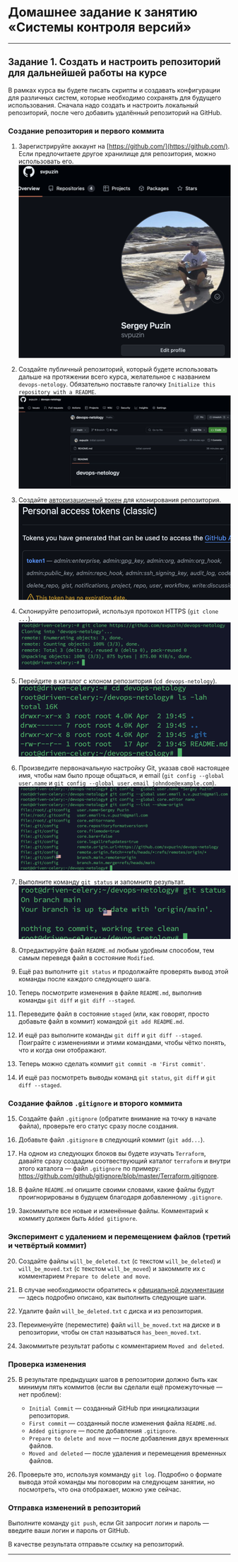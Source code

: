 # Домашнее задание к занятию «Системы контроля версий»
     
------

## Задание 1. Создать и настроить репозиторий для дальнейшей работы на курсе

В рамках курса вы будете писать скрипты и создавать конфигурации для различных систем, которые необходимо сохранять для будущего использования. 
Сначала надо создать и настроить локальный репозиторий, после чего добавить удалённый репозиторий на GitHub.

### Создание репозитория и первого коммита

1. Зарегистрируйте аккаунт на [https://github.com/](https://github.com/). Если предпочитаете другое хранилище для репозитория, можно использовать его.
![s1](https://github.com/svpuzin/HomeWorkNetology/blob/main/Системы%20управления%20версиями/Системы%20контроля%20версий/img/Снимок%20экрана%202024-04-02%20в%2023.25.52.png)

2. Создайте публичный репозиторий, который будете использовать дальше на протяжении всего курса, желательное с названием `devops-netology`.
   Обязательно поставьте галочку `Initialize this repository with a README`. 
![s2](https://github.com/svpuzin/HomeWorkNetology/blob/main/Системы%20управления%20версиями/Системы%20контроля%20версий/img/Снимок%20экрана%202024-04-02%20в%2023.32.51.png)

3. Создайте [авторизационный токен](https://docs.github.com/en/authentication/keeping-your-account-and-data-secure/creating-a-personal-access-token) для клонирования репозитория.
![s3](https://github.com/svpuzin/HomeWorkNetology/blob/main/Системы%20управления%20версиями/Системы%20контроля%20версий/img/Снимок%20экрана%202024-04-02%20в%2023.36.34.png)

4. Склонируйте репозиторий, используя протокол HTTPS (`git clone ...`).
![s4](https://github.com/svpuzin/HomeWorkNetology/blob/main/Системы%20управления%20версиями/Системы%20контроля%20версий/img/Снимок%20экрана%202024-04-02%20в%2023.45.44.png)

5. Перейдите в каталог с клоном репозитория (`cd devops-netology`).
![s5](https://github.com/svpuzin/HomeWorkNetology/blob/main/Системы%20управления%20версиями/Системы%20контроля%20версий/img/Снимок%20экрана%202024-04-02%20в%2023.49.56.png)

6. Произведите первоначальную настройку Git, указав своё настоящее имя, чтобы нам было проще общаться, и email (`git config --global user.name` и `git config --global user.email johndoe@example.com`). 
![s6](https://github.com/svpuzin/HomeWorkNetology/blob/main/Системы%20управления%20версиями/Системы%20контроля%20версий/img/Снимок%20экрана%202024-04-02%20в%2023.56.08.png)

7. Выполните команду `git status` и запомните результат.
![s7](https://github.com/svpuzin/HomeWorkNetology/blob/main/Системы%20управления%20версиями/Системы%20контроля%20версий/img/Снимок%20экрана%202024-04-02%20в%2023.59.08.png)

8. Отредактируйте файл `README.md` любым удобным способом, тем самым переведя файл в состояние `Modified`.


9. Ещё раз выполните `git status` и продолжайте проверять вывод этой команды после каждого следующего шага. 


10. Теперь посмотрите изменения в файле `README.md`, выполнив команды `git diff` и `git diff --staged`.


11. Переведите файл в состояние `staged` (или, как говорят, просто добавьте файл в коммит) командой `git add README.md`.


12. И ещё раз выполните команды `git diff` и `git diff --staged`. Поиграйте с изменениями и этими командами, чтобы чётко понять, что и когда они отображают. 


13. Теперь можно сделать коммит `git commit -m 'First commit'`.


14. И ещё раз посмотреть выводы команд `git status`, `git diff` и `git diff --staged`.

### Создание файлов `.gitignore` и второго коммита

15. Создайте файл `.gitignore` (обратите внимание на точку в начале файла), проверьте его статус сразу после создания. 


16. Добавьте файл `.gitignore` в следующий коммит (`git add...`).


17. На одном из следующих блоков вы будете изучать `Terraform`, давайте сразу создадим соотвествующий каталог `terraform` и внутри этого каталога — файл `.gitignore` по примеру: https://github.com/github/gitignore/blob/master/Terraform.gitignore.  


18. В файле `README.md` опишите своими словами, какие файлы будут проигнорированы в будущем благодаря добавленному `.gitignore`.


19. Закоммитьте все новые и изменённые файлы. Комментарий к коммиту должен быть `Added gitignore`.

### Эксперимент с удалением и перемещением файлов (третий и четвёртый коммит)

20. Создайте файлы `will_be_deleted.txt` (с текстом `will_be_deleted`) и `will_be_moved.txt` (с текстом `will_be_moved`) и закоммите их с комментарием `Prepare to delete and move`.


21. В случае необходимости обратитесь к [официальной документации](https://git-scm.com/book/ru/v2/Основы-Git-Запись-изменений-в-репозиторий) — здесь подробно описано, как выполнить следующие шаги. 


22. Удалите файл `will_be_deleted.txt` с диска и из репозитория. 


23. Переименуйте (переместите) файл `will_be_moved.txt` на диске и в репозитории, чтобы он стал называться `has_been_moved.txt`.


24. Закоммитьте результат работы с комментарием `Moved and deleted`.

### Проверка изменения

25. В результате предыдущих шагов в репозитории должно быть как минимум пять коммитов (если вы сделали ещё промежуточные — нет проблем):
    * `Initial Commit` — созданный GitHub при инициализации репозитория. 
    * `First commit` — созданный после изменения файла `README.md`.
    * `Added gitignore` — после добавления `.gitignore`.
    * `Prepare to delete and move` — после добавления двух временных файлов.
    * `Moved and deleted` — после удаления и перемещения временных файлов. 


26. Проверьте это, используя комманду `git log`. Подробно о формате вывода этой команды мы поговорим на следующем занятии, но посмотреть, что она отображает, можно уже сейчас.

### Отправка изменений в репозиторий

Выполните команду `git push`, если Git запросит логин и пароль — введите ваши логин и пароль от GitHub. 

В качестве результата отправьте ссылку на репозиторий. 

----
